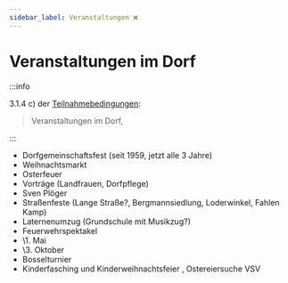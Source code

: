 ```yaml
---
sidebar_label: Veranstaltungen ❌
---
```


# Veranstaltungen im Dorf

:::info

3.1.4 c) der [Teilnahmebedingungen](/teilnahmebedingungen.pdf):

> Veranstaltungen im Dorf,

:::

- Dorfgemeinschaftsfest (seit 1959, jetzt alle 3 Jahre)
- Weihnachtsmarkt
- Osterfeuer
- Vorträge (Landfrauen, Dorfpflege)
- Sven Plöger
- Straßenfeste (Lange Straße?, Bergmannsiedlung, Loderwinkel, Fahlen Kamp)
- Laternenumzug (Grundschule mit Musikzug?)
- Feuerwehrspektakel
- \1. Mai
- \3. Oktober
- Bosselturnier
- Kinderfasching und Kinderweihnachtsfeier , Ostereiersuche VSV

